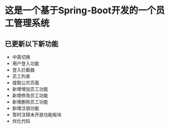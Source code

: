 # 这是一个基于Spring-Boot开发的一个员工管理系统

## 已更新以下新功能
* 中英切换
* 用户登入功能
* 登入拦截器
* 员工列表
* 提取公共页面
* 新增增加员工功能
* 新增修改员工功能
* 新增删除员工功能
* 新增注销功能
* 暂时注释未开放功能板块
* 优化代码
